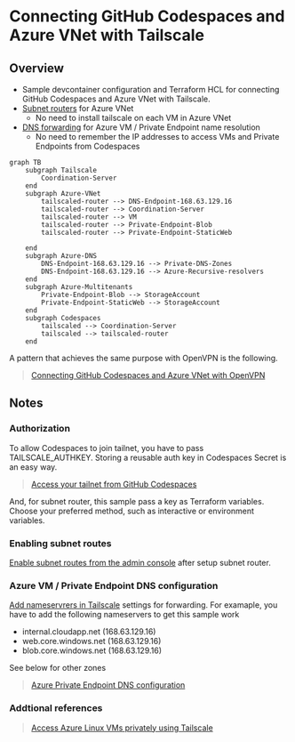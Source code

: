 # Connecting GitHub Codespaces and Azure VNet with Tailscale

## Overview

* Sample devcontainer configuration and Terraform HCL for connecting GitHub Codespaces and Azure VNet with Tailscale.
* [Subnet routers](https://tailscale.com/kb/1019/subnets/) for Azure VNet
  * No need to install tailscale on each VM in Azure VNet
* [DNS forwarding](https://tailscale.com/kb/1054/dns/) for Azure VM / Private Endpoint name resolution
  * No need to remember the IP addresses to access VMs and Private Endpoints from Codespaces

```mermaid
graph TB
    subgraph Tailscale
        Coordination-Server
    end
    subgraph Azure-VNet
        tailscaled-router --> DNS-Endpoint-168.63.129.16
        tailscaled-router --> Coordination-Server
        tailscaled-router --> VM
        tailscaled-router --> Private-Endpoint-Blob
        tailscaled-router --> Private-Endpoint-StaticWeb

    end
    subgraph Azure-DNS
        DNS-Endpoint-168.63.129.16 --> Private-DNS-Zones
        DNS-Endpoint-168.63.129.16 --> Azure-Recursive-resolvers
    end
    subgraph Azure-Multitenants
        Private-Endpoint-Blob --> StorageAccount
        Private-Endpoint-StaticWeb --> StorageAccount
    end
    subgraph Codespaces
        tailscaled --> Coordination-Server
        tailscaled --> tailscaled-router
    end
```

A pattern that achieves the same purpose with OpenVPN is the following.

> [Connecting GitHub Codespaces and Azure VNet with OpenVPN](https://github.com/ToruMakabe/openvpn-codespaces-azure-sample)

## Notes

### Authorization

To allow Codespaces to join tailnet, you have to pass TAILSCALE_AUTHKEY. Storing a reusable auth key in Codespaces Secret is an easy way.

> [Access your tailnet from GitHub Codespaces](https://tailscale.com/kb/1160/github-codespaces/)

And, for subnet router, this sample pass a key as Terraform variables. Choose your preferred method, such as interactive or environment variables.

### Enabling subnet routes

[Enable subnet routes from the admin console](https://tailscale.com/kb/1019/subnets/) after setup subnet router.

### Azure VM / Private Endpoint DNS configuration

[Add nameservrers in Tailscale](https://tailscale.com/kb/1054/dns/) settings for forwarding. For examaple, you have to add the following nameservers to get this sample work

* internal.cloudapp.net (168.63.129.16)
* web.core.windows.net (168.63.129.16)
* blob.core.windows.net (168.63.129.16)

See below for other zones

> [Azure Private Endpoint DNS configuration](https://docs.microsoft.com/en-us/azure/private-link/private-endpoint-dns)

### Addtional references

> [Access Azure Linux VMs privately using Tailscale](https://tailscale.com/kb/1142/cloud-azure-linux/)
